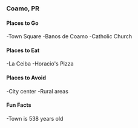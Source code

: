 ### Coamo, PR

#### Places to Go
-Town Square
-Banos de Coamo
-Catholic Church
#### Places to Eat
-La Ceiba
-Horacio's Pizza
#### Places to Avoid
-City center
-Rural areas
#### Fun Facts
-Town is 538 years old
